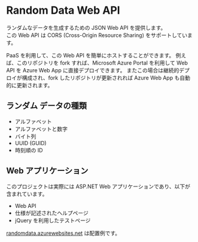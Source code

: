# Random Data Web API
ランダムなデータを生成するための JSON Web API を提供します。  
この Web API は CORS (Cross-Origin Resource Sharing) をサポートしています。

PaaS を利用して、この Web API を簡単にホストすることができます。
例えば、このリポジトリを fork すれば、Microsoft Azure Portal を利用して Web API を Azure Web App に直接デプロイできます。
またこの場合は継続的デプロイが構成され、fork したリポジトリが更新されれば Azure Web App も自動的に更新されます。

## ランダム データの種類
- アルファベット
- アルファベットと数字
- バイト列
- UUID (GUID)
- 時刻順の ID

## Web アプリケーション
このプロジェクトは実際には ASP.NET Web アプリケーションであり、以下が含まれています。
- Web API
- 仕様が記述されたヘルプページ
- jQuery を利用したテストページ

[randomdata.azurewebsites.net](https://randomdata.azurewebsites.net/) は配置例です。
